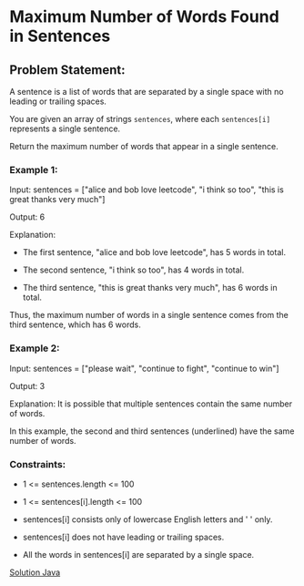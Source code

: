 # Maximum Number of Words Found in Sentences

## Problem Statement:

A sentence is a list of words that are separated by a single space with no leading or trailing spaces.

You are given an array of strings `sentences`, where each `sentences[i]` represents a single sentence.

Return the maximum number of words that appear in a single sentence.

### Example 1:

Input: sentences = ["alice and bob love leetcode", "i think so too", "this is great thanks very much"]

Output: 6

Explanation: 

- The first sentence, "alice and bob love leetcode", has 5 words in total.

- The second sentence, "i think so too", has 4 words in total.

- The third sentence, "this is great thanks very much", has 6 words in total.

Thus, the maximum number of words in a single sentence comes from the third sentence, which has 6 words.

### Example 2:

Input: sentences = ["please wait", "continue to fight", "continue to win"]

Output: 3

Explanation: It is possible that multiple sentences contain the same number of words. 

In this example, the second and third sentences (underlined) have the same number of words.

### Constraints:

* 1 <= sentences.length <= 100

* 1 <= sentences[i].length <= 100

* sentences[i] consists only of lowercase English letters and ' ' only.
    
* sentences[i] does not have leading or trailing spaces.

* All the words in sentences[i] are separated by a single space.

[Solution Java](./solution.java)